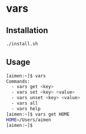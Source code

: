 # vars

## Installation

```bash
./install.sh
```

## Usage

```bash
[aimen:~]$ vars
Commands:
  - vars get <key>
  - vars set <key> <value>
  - vars unset <key> <value>
  - vars all
  - vars help
[aimen:~]$ vars get HOME
HOME=/Users/aimen
[aimen:~]$
```
